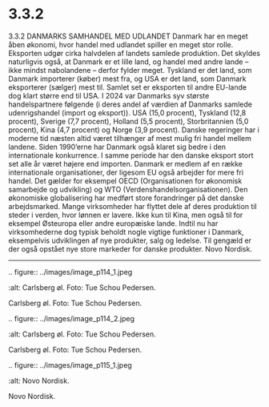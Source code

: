 # 3.3.2

3.3.2 
DANMARKS SAMHANDEL MED UDLANDET
Danmark har en meget åben økonomi, hvor handel med udlandet spiller en 
meget stor rolle. Eksporten udgør cirka halvdelen af landets samlede produktion. 
Det skyldes naturligvis også, at Danmark er et lille land, og handel med andre 
lande – ikke mindst nabolandene – derfor fylder meget. Tyskland er det land, 
som Danmark importerer (køber) mest fra, og USA er det land, som Danmark 
eksporterer (sælger) mest til. Samlet set er eksporten til andre EU-lande dog 
klart større end til USA.
I 2024 var Danmarks syv største handelspartnere følgende (i deres andel af 
værdien af Danmarks samlede udenrigshandel (import og eksport)). USA (15,0 
procent), Tyskland (12,8 procent), Sverige (7,7 procent), Holland (5,5 procent), 
Storbritannien (5,0 procent), Kina (4,7 procent) og Norge (3,9 procent).
Danske regeringer har i moderne tid næsten altid været tilhænger af mest mulig 
fri handel mellem landene. Siden 1990’erne har Danmark også klaret sig bedre 
i den internationale konkurrence. I samme periode har den danske eksport 
stort set alle år været højere end importen. Danmark er medlem af en række 
internationale organisationer, der ligesom EU også arbejder for mere fri handel. 
Det gælder for eksempel OECD (Organisationen for økonomisk samarbejde og 
udvikling) og WTO (Verdenshandelsorganisationen). 
Den økonomiske globalisering har medført store forandringer på det danske 
arbejdsmarked.	 Mange	 virksomheder	 har	 flyttet	 dele	 af	 deres	 produktion	 til	
steder i verden, hvor lønnen er lavere. Ikke kun til Kina, men også til for eksempel 
Østeuropa eller andre europæiske lande. Indtil nu har virksomhederne dog typisk 
beholdt nogle vigtige funktioner i Danmark, eksempelvis udviklingen af nye 
produkter, salg og ledelse. 
Til gengæld er der også 
opstået nye store markeder 
for danske produkter.
Novo Nordisk.
 
 ---

<!-- Figures extracted from nearby pages -->

.. figure:: ../images/image_p114_1.jpeg

   :alt: Carlsberg øl. Foto: Tue Schou Pedersen.

   Carlsberg øl. Foto: Tue Schou Pedersen.

.. figure:: ../images/image_p114_2.jpeg

   :alt: Carlsberg øl. Foto: Tue Schou Pedersen.

   Carlsberg øl. Foto: Tue Schou Pedersen.

.. figure:: ../images/image_p115_1.jpeg

   :alt: Novo Nordisk.

   Novo Nordisk.
